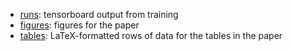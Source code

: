 - [runs](./runs/): tensorboard output from training
- [figures](./figures/): figures for the paper
- [tables](./tables/): LaTeX-formatted rows of data for the tables in the paper